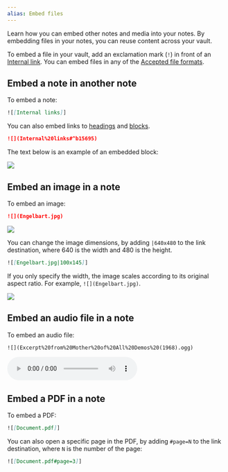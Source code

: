 ```yaml
---
alias: Embed files
---
```


Learn how you can embed other notes and media into your notes. By embedding files in your notes, you can reuse content across your vault.

To embed a file in your vault, add an exclamation mark (`!`) in front of an [Internal link](Internal%20links.md). You can embed files in any of the [Accepted file formats](Accepted%20file%20formats.md).

## Embed a note in another note

To embed a note:

```md
![[Internal links]]
```

You can also embed links to [headings](Internal%20links#Link%20to%20a%20heading%20in%20a%20note) and [blocks](Internal%20links#Link%20to%20a%20block%20in%20a%20note).

```md
![](Internal%20links#^b15695)
```

The text below is an example of an embedded block:

![](Internal%20links#^b15695)

## Embed an image in a note

To embed an image:

```md
![](Engelbart.jpg)
```

![](Engelbart.jpg)

You can change the image dimensions, by adding `|640x480` to the link destination, where 640 is the width and 480 is the height.

```md
![[Engelbart.jpg|100x145]]
```

If you only specify the width, the image scales according to its original aspect ratio. For example, `![](Engelbart.jpg)`.

![](Engelbart.jpg)

## Embed an audio file in a note

To embed an audio file:

```md
![](Excerpt%20from%20Mother%20of%20All%20Demos%20(1968).ogg)
```

![](Excerpt%20from%20Mother%20of%20All%20Demos%20(1968).ogg)

## Embed a PDF in a note

To embed a PDF:

```md
![[Document.pdf]]
```

You can also open a specific page in the PDF, by adding `#page=N` to the link destination, where `N` is the number of the page:

```md
![[Document.pdf#page=3]]
```

